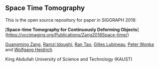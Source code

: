 
## Space Time Tomography
This is the open source repository for paper in SIGGRAPH 2018:

[**Space-time Tomography for Continuously Deforming Objects**]
(https://vccimaging.org/Publications/Zang2018Space-time/)

[Guangming Zang](https://vccimaging.org/People/zangg/), [Ramzi Idoughi](https://vccimaging.org/People/idoughr/), [Ran Tao](https://cohmas.kaust.edu.sa/Pages/Ran%20Tao.aspx/), [Gilles Lubineau](https://cohmas.kaust.edu.sa/Pages/Gilles%20Lubineau.aspx), [Peter Wonka](http://peterwonka.net/) and [Wolfgang Heidrich](http://vccimaging.org/People/heidriw/)

King Abdullah University of Science and Technology (KAUST)
